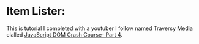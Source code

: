 # Item Lister:

This is tutorial I completed with a youtuber I follow named Traversy Media  clalled [JavaScript DOM Crash Course- Part 4](https://www.youtube.com/watch?v=i37KVt_IcXw&t=1s).